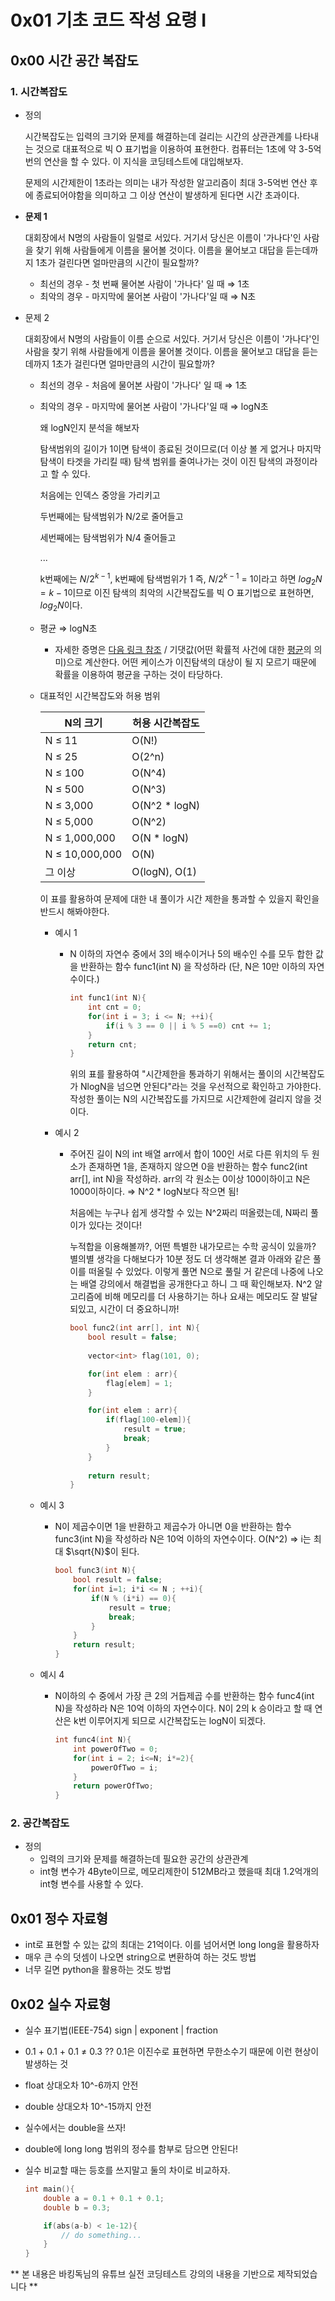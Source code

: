 # 0x01 기초 코드 작성 요령 I 

## 0x00 시간 공간 복잡도

### 1. 시간복잡도

- 정의
    
    시간복잡도는 입력의 크기와 문제를 해결하는데 걸리는 시간의 상관관계를 나타내는 것으로 대표적으로 빅 O 표기법을 이용하여 표현한다. 컴퓨터는 1초에 약 3-5억번의 연산을 할 수 있다. 이 지식을 코딩테스트에 대입해보자.
    
    문제의 시간제한이 1초라는 의미는 내가 작성한 알고리즘이 최대 3-5억번 연산 후에 종료되어야함을 의미하고 그 이상 연산이 발생하게 된다면 시간 초과이다.
    

- **문제 1**
    
    대회장에서 N명의 사람들이 일렬로 서있다. 거기서 당신은 이름이 '가나다'인 사람을 찾기 위해 사람들에게 이름을 물어볼 것이다. 이름을 물어보고 대답을 듣는데까지 1초가 걸린다면 얼마만큼의 시간이 필요할까?
    
    - 최선의 경우 - 첫 번째 물어본 사람이 '가나다' 일 때 ⇒ 1초
    - 최악의 경우 - 마지막에 물어본 사람이 '가나다'일 때 ⇒ N초

- 문제 2
    
    대회장에서 N명의 사람들이 이름 순으로 서있다. 거기서 당신은 이름이 '가나다'인 사람을 찾기 위해 사람들에게 이름을 물어볼 것이다. 이름을 물어보고 대답을 듣는데까지 1초가 걸린다면 얼마만큼의 시간이 필요할까?
    
    - 최선의 경우 - 처음에 물어본 사람이 '가나다' 일 때 ⇒ 1초
    - 최악의 경우 - 마지막에 물어본 사람이 '가나다'일 때 ⇒ logN초
        
        왜 logN인지 분석을 해보자
        
        탐색범위의 길이가 1이면 탐색이 종료된 것이므로(더 이상 볼 게 없거나 마지막 탐색이 타겟을 가리킬 때) 탐색 범위를 줄여나가는 것이 이진 탐색의 과정이라고 할 수 있다.
        
        처음에는 인덱스 중앙을 가리키고
        
        두번째에는 탐색범위가 N/2로 줄어들고
        
        세번째에는 탐색범위가 N/4 줄어들고
        
        ...
        
        k번째에는 $N / 2^{k-1}$, k번째에 탐색범위가 1 즉,  $N / 2^{k-1}$ = 1이라고 하면  $log_2N = k - 1$이므로 이진 탐색의 최악의 시간복잡도를 빅 O 표기법으로 표현하면, $log_2N$이다.
        
    - 평균 ⇒ logN초
        - 자세한 증명은 [다음 링크 참조]([https://iq.opengenus.org/time-complexity-of-binary-search/](https://iq.opengenus.org/time-complexity-of-binary-search/)) / 기댓값(어떤 확률적 사건에 대한 [평균](https://ko.wikipedia.org/wiki/%ED%8F%89%EA%B7%A0_(%ED%86%B5%EA%B3%84%ED%95%99))의 의미)으로 계산한다. 어떤 케이스가 이진탐색의 대상이 될 지 모르기 때문에 확률을 이용하여 평균을 구하는 것이 타당하다.
    
    - 대표적인 시간복잡도와 허용 범위
        
        
        | N의 크기 | 허용 시간복잡도 |
        | --- | --- |
        | N ≤ 11 | O(N!) |
        | N ≤ 25 | O(2^n) |
        | N ≤ 100 | O(N^4) |
        | N ≤ 500 | O(N^3) |
        | N ≤ 3,000 | O(N^2 * logN) |
        | N ≤ 5,000 | O(N^2) |
        | N ≤ 1,000,000 | O(N * logN) |
        | N ≤ 10,000,000 | O(N) |
        | 그 이상 | O(logN), O(1) |
        
        이 표를 활용하여 문제에 대한 내 풀이가 시간 제한을 통과할 수 있을지 확인을 반드시 해봐야한다.
        
        - 예시 1
            - N 이하의 자연수 중에서 3의 배수이거나 5의 배수인 수를 모두 합한 값을 반환하는 함수 func1(int N) 을 작성하라 (단, N은 10만 이하의 자연수이다.)
                
                ```cpp
                int func1(int N){
                	int cnt = 0;
                	for(int i = 3; i <= N; ++i){
                		if(i % 3 == 0 || i % 5 ==0) cnt += 1;
                	}
                	return cnt;
                }
                ```
                
                위의 표를 활용하여 "시간제한을 통과하기 위해서는 풀이의 시간복잡도가 NlogN을 넘으면 안된다"라는 것을 우선적으로 확인하고 가야한다. 작성한 풀이는 N의 시간복잡도를 가지므로 시간제한에 걸리지 않을 것이다.
                
        
        - 예시 2
            - 주어진 길이 N의 int 배열 arr에서 합이 100인 서로 다른 위치의 두 원소가 존재하면 1을, 존재하지 않으면 0을 반환하는 함수 func2(int arr[], int N)을 작성하라. arr의 각 원소는 0이상 100이하이고 N은 1000이하이다. ⇒ N^2 * logN보다 작으면 됨!
                
                처음에는 누구나 쉽게 생각할 수 있는 N^2짜리 떠올렸는데, N짜리 풀이가 있다는 것이다! 
                
                누적합을 이용해볼까?, 어떤 특별한 내가모르는 수학 공식이 있을까? 별의별 생각을 다해보다가 10분 정도 더 생각해본 결과 아래와 같은 풀이를 떠올릴 수 있었다. 이렇게 풀면 N으로 풀릴 거 같은데 나중에 나오는 배열 강의에서 해결법을 공개한다고 하니  그 때 확인해보자. N^2 알고리즘에 비해 메모리를 더 사용하기는 하나 요새는 메모리도 잘 발달되있고, 시간이 더 중요하니까!
                
                ```cpp
                bool func2(int arr[], int N){
                	bool result = false;
                	
                	vector<int> flag(101, 0);
                
                	for(int elem : arr){
                		flag[elem] = 1;
                	}
                
                	for(int elem : arr){
                		if(flag[100-elem]){
                			result = true;
                			break;
                		}
                	}
                	
                	return result;
                }
                ```
                
    
    - 예시 3
        - N이 제곱수이면 1을 반환하고 제곱수가 아니면 0을 반환하는 함수 func3(int N)을 작성하라 N은 10억 이하의 자연수이다. O(N^2) ⇒ i는 최대 $\sqrt{N}$이 된다.
            
            ```cpp
            bool func3(int N){
            	bool result = false;
            	for(int i=1; i*i <= N ; ++i){
            		if(N % (i*i) == 0){
            			result = true;
            			break;
            		}
            	}
            	return result;
            }
            ```
            
    - 예시 4
        - N이하의 수 중에서 가장 큰 2의 거듭제곱 수를 반환하는 함수 func4(int N)을 작성하라 N은 10억 이하의 자연수이다. N이 2의 k 승이라고 할 때 연산은 k번 이루어지게 되므로 시간복잡도는 logN이 되겠다.
            
            ```cpp
            int func4(int N){
            	int powerOfTwo = 0;
            	for(int i = 2; i<=N; i*=2){
            		powerOfTwo = i;
            	}
            	return powerOfTwo;
            }
            ```
            

### 2. 공간복잡도

- 정의
    - 입력의 크기와 문제를 해결하는데 필요한 공간의 상관관계
    - int형 변수가 4Byte이므로, 메모리제한이 512MB라고 했을때 최대 1.2억개의 int형 변수를 사용할 수 있다.



## 0x01 정수 자료형

- int로 표현할 수 있는 값의 최대는 21억이다. 이를 넘어서면 long long을 활용하자
- 매우 큰 수의 덧셈이 나오면 string으로 변환하여 하는 것도 방법
- 너무 길면 python을 활용하는 것도 방법

## 0x02 실수 자료형

- 실수 표기법(IEEE-754) sign | exponent | fraction
- 0.1 + 0.1 + 0.1 ≠ 0.3 ?? 0.1은 이진수로 표현하면 무한소수기 때문에 이런 현상이 발생하는 것
- float 상대오차 10^-6까지 안전
- double 상대오차 10^-15까지 안전
- 실수에서는 double을 쓰자!
- double에 long long 범위의 정수를 함부로 담으면 안된다!
- 실수 비교할 때는 등호를 쓰지말고 둘의 차이로 비교하자.
    
    ```cpp
    int main(){
    	double a = 0.1 + 0.1 + 0.1;
    	double b = 0.3;
    
    	if(abs(a-b) < 1e-12){
    		// do something...
    	}
    }
    ```

** 본 내용은 바킹독님의 유튜브 실전 코딩테스트 강의의 내용을 기반으로 제작되었습니다 **